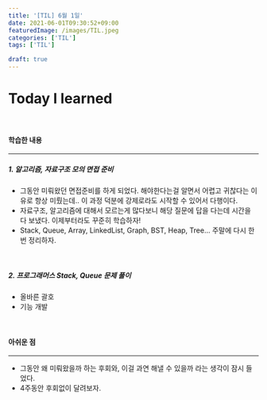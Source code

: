 ```yaml
---
title: '[TIL] 6월 1일'
date: 2021-06-01T09:30:52+09:00
featuredImage: /images/TIL.jpeg
categories: ['TIL']
tags: ['TIL']

draft: true
---
```


# Today I learned

<br>

<!--more-->

#### 학습한 내용

---

##### 1. 알고리즘, 자료구조 모의 면접 준비

- 그동안 미뤄왔던 면접준비를 하게 되었다. 해야한다는걸 알면서 어렵고 귀찮다는 이유로 항상 미뤘는데.. 이 과정 덕분에 강제로라도 시작할 수 있어서 다행이다.
- 자료구조, 알고리즘에 대해서 모르는게 많다보니 해당 질문에 답을 다는데 시간을 다 보냈다. 이제부터라도 꾸준히 학습하자!
- Stack, Queue, Array, LinkedList, Graph, BST, Heap, Tree... 주말에 다시 한번 정리하자.

<br>

##### 2. 프로그래머스 Stack, Queue 문제 풀이

- 올바른 괄호
- 기능 개발

<br>

#### 아쉬운 점

---

- 그동안 왜 미뤄왔을까 하는 후회와, 이걸 과연 해낼 수 있을까 라는 생각이 잠시 들었다.
- 4주동안 후회없이 달려보자.
